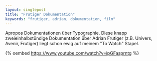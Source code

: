 ```yaml
---
layout: singlepost
title: "Frutiger Dokumentation"
keywords: "frutiger, adrian, dokumentation, film"
---
```


Apropos Dokumentationen über Typographie. Diese knapp zweieinhalbstündige Dokumentation über Adrian Frutiger (z.B. Univers, Avenir, Frutiger) liegt schon ewig auf meinem "To Watch" Stapel.

{% oembed https://www.youtube.com/watch?v=ipGFasprntg %}